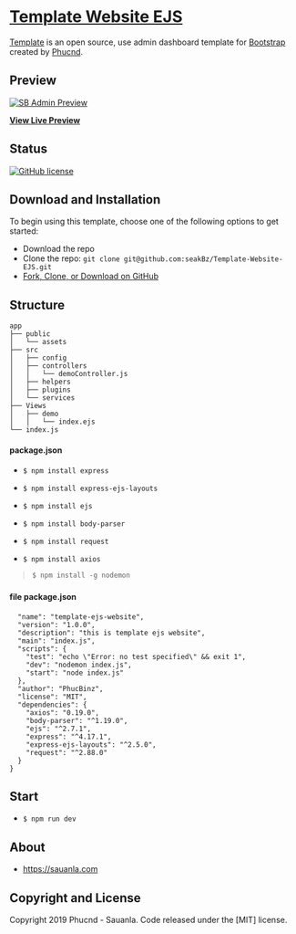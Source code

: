 # [Template Website EJS](https://sauanla.com)

[Template](https://github.com/seakBz/Template-Website-EJS) is an open source, use admin dashboard template for [Bootstrap](http://getbootstrap.com/) created by [Phucnd](http://sauanla.com/).

## Preview

[![SB Admin Preview](https://startbootstrap.com/assets/img/screenshots/templates/sb-admin.png)](https://blackrockdigital.github.io/startbootstrap-sb-admin/)

**[View Live Preview](https://blackrockdigital.github.io/startbootstrap-sb-admin/)**

## Status

[![GitHub license](https://img.shields.io/badge/license-MIT-blue.svg)](https://raw.githubusercontent.com/BlackrockDigital/startbootstrap-sb-admin/master/LICENSE)

## Download and Installation

To begin using this template, choose one of the following options to get started:

- Download the repo
- Clone the repo: `git clone git@github.com:seakBz/Template-Website-EJS.git`
- [Fork, Clone, or Download on GitHub](git@github.com:seakBz/Template-Website-EJS.git)

## Structure

```
app
├── public
│   └── assets
├── src
│   ├── config
│   ├── controllers
│   │   └── demoController.js
│   ├── helpers
│   ├── plugins
│   └── services
├── Views
│   ├── demo
│   │   └── index.ejs
└── index.js
```

#### package.json

- `$ npm install express`
- `$ npm install express-ejs-layouts`
- `$ npm install ejs`
- `$ npm install body-parser`

- `$ npm install request`
- `$ npm install axios`

> `$ npm install -g nodemon`

#### file package.json 　

```{
  "name": "template-ejs-website",
  "version": "1.0.0",
  "description": "this is template ejs website",
  "main": "index.js",
  "scripts": {
    "test": "echo \"Error: no test specified\" && exit 1",
    "dev": "nodemon index.js",
    "start": "node index.js"
  },
  "author": "PhucBinz",
  "license": "MIT",
  "dependencies": {
    "axios": "0.19.0",
    "body-parser": "^1.19.0",
    "ejs": "^2.7.1",
    "express": "^4.17.1",
    "express-ejs-layouts": "^2.5.0",
    "request": "^2.88.0"
  }
}
```

## Start

- `$ npm run dev`

## About

- https://sauanla.com

## Copyright and License

Copyright 2019 Phucnd -  Sauanla. Code released under the [MIT] license.
